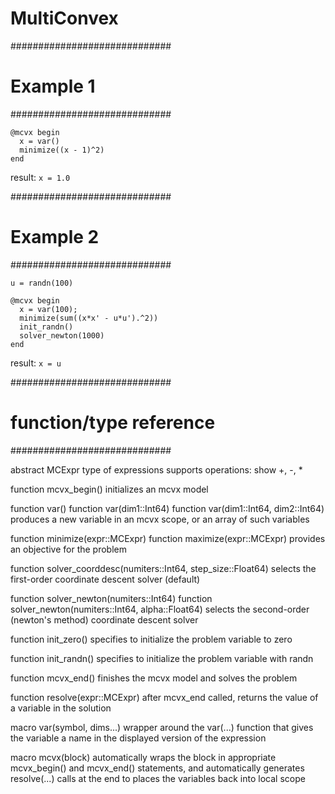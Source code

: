 # MultiConvex

<!-- [![Build Status](https://travis-ci.org/chrisdesa/MultiConvex.jl.svg?branch=master)](https://travis-ci.org/chrisdesa/MultiConvex.jl) -->

#############################
# Example 1
#############################
```
@mcvx begin
  x = var()
  minimize((x - 1)^2)
end
```

result: `x = 1.0`

#############################
# Example 2
#############################

```
u = randn(100)

@mcvx begin
  x = var(100);
  minimize(sum((x*x' - u*u').^2))
  init_randn()
  solver_newton(1000)
end
```

result: `x = u`

#############################
# function/type reference
#############################

abstract MCExpr
  type of expressions
  supports operations:
    show
    +, -, *

function mcvx_begin()
   initializes an mcvx model

function var()
function var(dim1::Int64)
function var(dim1::Int64, dim2::Int64)
  produces a new variable in an mcvx scope, or an array of such variables

function minimize(expr::MCExpr)
function maximize(expr::MCExpr)
  provides an objective for the problem

function solver_coorddesc(numiters::Int64, step_size::Float64)
  selects the first-order coordinate descent solver
  (default)

function solver_newton(numiters::Int64)
function solver_newton(numiters::Int64, alpha::Float64)
  selects the second-order (newton's method) coordinate descent solver

function init_zero()
  specifies to initialize the problem variable to zero

function init_randn()
  specifies to initialize the problem variable with randn

function mcvx_end()
  finishes the mcvx model and solves the problem

function resolve(expr::MCExpr)
  after mcvx_end called, returns the value of a variable in the solution

macro var(symbol, dims...)
  wrapper around the var(...) function that gives the variable a name in
  the displayed version of the expression

macro mcvx(block)
  automatically wraps the block in appropriate mcvx_begin() and mcvx_end()
  statements, and automatically generates resolve(...) calls at the end
  to places the variables back into local scope

